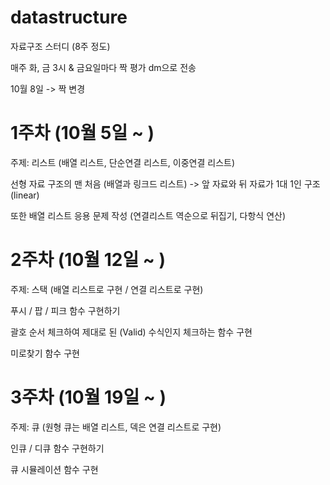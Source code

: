 # datastructure

자료구조 스터디 (8주 정도)

매주 화, 금 3시 & 금요일마다 짝 평가 dm으로 전송

10월 8일 -> 짝 변경

# 1주차 (10월 5일 ~ )

주제: 리스트 (배열 리스트, 단순연결 리스트, 이중연결 리스트)

선형 자료 구조의 맨 처음 (배열과 링크드 리스트) -> 앞 자료와 뒤 자료가 1대 1인 구조 (linear)

또한 배열 리스트 응용 문제 작성 (연결리스트 역순으로 뒤집기, 다항식 연산)

# 2주차 (10월 12일 ~ )

주제: 스택 (배열 리스트로 구현 / 연결 리스트로 구현)

푸시 / 팝 / 피크 함수 구현하기

괄호 순서 체크하여 제대로 된 (Valid) 수식인지 체크하는 함수 구현

미로찾기 함수 구현

# 3주차 (10월 19일 ~ )

주제: 큐 (원형 큐는 배열 리스트, 덱은 연결 리스트로 구현)

인큐 / 디큐 함수 구현하기

큐 시뮬레이션 함수 구현
